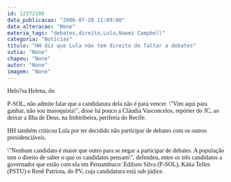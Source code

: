 ```yaml
---
id: 12372106
data_publicacao: "2006-07-28 11:09:00"
data_alteracao: "None"
materia_tags: "debates,direito,Lula,Naomi Campbell"
categoria: "Notícias"
titulo: "HH diz que Lula não tem direito de faltar a debates"
sutia: "None"
chapeu: "None"
autor: "None"
imagem: "None"
---
```

<p><P><FONT face=Verdana>Helo?sa Helena,&nbsp;do</p>
<p> P-SOL, não admite falar que a candidatura dela não é para vencer. \"Vim aqui para ganhar, não sou masoquista\", disse há pouco a Cláudia Vasconcelos, repórter do JC, ao deixar a Ilha de Deus, na Imbiribeira, periferia do Recife.</FONT></P></p>
<p><P><FONT face=Verdana>HH também criticou Lula por ter decidido não participar de debates com os outros presidenciáveis. </FONT></P></p>
<p><P><FONT face=Verdana>\"Nenhum candidato é maior que outro para se negar a participar de debates. A população tem o direito de saber o que os candidatos pensam\", defendeu, entre os três candidatos a governador que estão com ela em Pernambuco: Edilson Silva (P-SOL), Kátia Telles (PSTU) e Renê Patriota, do PV, cuja candidatura está sub júdice.</FONT></P> </p>
